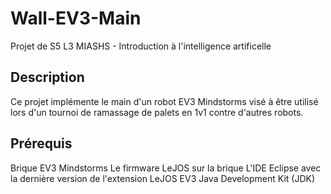 # Wall-EV3-Main
Projet de S5 L3 MIASHS - Introduction à l'intelligence artificelle
## Description
Ce projet implémente le main d'un robot EV3 Mindstorms visé à être utilisé lors d'un tournoi de ramassage de palets en 1v1 contre d'autres robots.
## Prérequis
Brique EV3 Mindstorms
Le firmware LeJOS sur la brique
L'IDE Eclipse avec la dernière version de l'extension LeJOS EV3
Java Development Kit (JDK)
